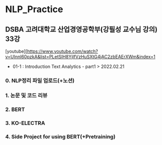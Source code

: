 # NLP_Practice
## DSBA 고려대학교 산업경영공학부(강필성 교수님 강의) 33강
[youtube][https://www.youtube.com/watch?v=UInnl60pzkA&list=PLetSlH8YjIfVzHuSXtG4jAC2zbEAErXWm&index=1
* 01-1 : Introduction Text Analytics - part1 > 2022.02.21

### 0. NLP정리 파일 업로드(+노션)
### 1. 논문 및 코드 리뷰
### 2. BERT
### 3. KO-ELECTRA
### 4. Side Project for using BERT(+Pretraining)

